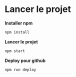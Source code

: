 # Lancer le projet
**Installer npm**
```bash
npm install
```

**Lancer le projet**
```bash
npm start
```

**Deploy pour github**
```bash
npm run deploy
```